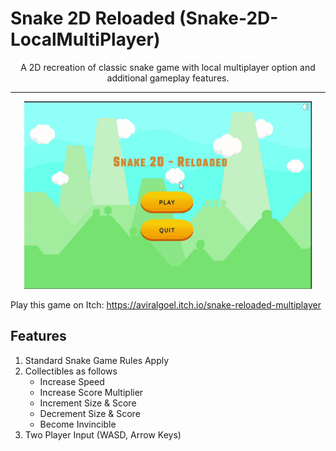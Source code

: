 # Snake 2D Reloaded (Snake-2D-LocalMultiPlayer)
<p align="center">
A 2D recreation of classic snake game with local multiplayer option and additional gameplay features.
<hr>
</p>
<p align="center">
<img width="460" height="300" src="https://github.com/aviralgoel/Snake-2D-LocalMultiPlayer/blob/main/Assets/Game%20Repo%20Images/demo.gif?raw=true">
<p align="center">

Play this game on Itch: https://aviralgoel.itch.io/snake-reloaded-multiplayer

## Features
1. Standard Snake Game Rules Apply
2. Collectibles as follows
   * Increase Speed
   * Increase Score Multiplier
   * Increment Size & Score
   * Decrement Size & Score
   * Become Invincible
 3. Two Player Input (WASD, Arrow Keys)
 
